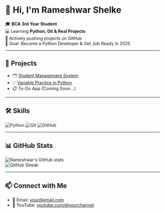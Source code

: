 # 👋 Hi, I'm Rameshwar Shelke

🎓 **BCA 3rd Year Student**  
💻 Learning **Python, Git & Real Projects**  
📁 Actively pushing projects on GitHub  
📌 Goal: Become a Python Developer & Get Job Ready in 2025

---

## 🚀 Projects

- 🗂️ [Student Management System](https://github.com/Ram2005373/student_projects)
- ✅ [Variable Practice in Python](https://github.com/Ram2005373/variable-project)
- 📋 To-Do App (Coming Soon...)

---

## 🛠️ Skills

![Python](https://img.shields.io/badge/-Python-333333?style=flat&logo=python)
![Git](https://img.shields.io/badge/-Git-F05032?logo=git&logoColor=white)
![GitHub](https://img.shields.io/badge/-GitHub-181717?logo=github&logoColor=white)

---

## 📊 GitHub Stats

![Rameshwar's GitHub stats](https://github-readme-stats.vercel.app/api?username=Ram2005373&show_icons=true&theme=tokyonight)  
![GitHub Streak](https://github-readme-streak-stats.herokuapp.com?user=Ram2005373&theme=tokyonight)

---

## 📫 Connect with Me

- 📧 Email: your@email.com  
- 🎥 YouTube: [youtube.com/@yourchannel](https://youtube.com/@yourchannel)
